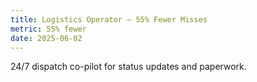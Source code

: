 ```yaml
---
title: Logistics Operator — 55% Fewer Misses
metric: 55% fewer
date: 2025-06-02
---
```

24/7 dispatch co-pilot for status updates and paperwork.

